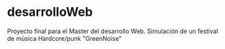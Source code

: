 # desarrolloWeb
Proyecto final para el Master del desarrollo Web. Simulación de un festival de música Hardcore/punk "GreenNoise"
